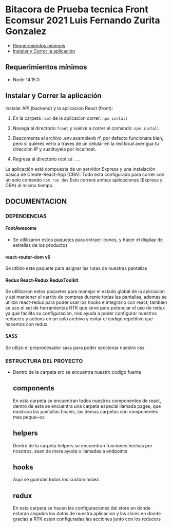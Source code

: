 # Bitacora de Prueba tecnica Front Ecomsur 2021 Luis Fernando Zurita Gonzalez

  - [Requerimientos mínimos](#requerimientos-mínimos)
  - [Instalar y Correr la aplicación](#instalar-y-correr-la-aplicación)

## Requerimientos mínimos

- Node 14.15.0

## Instalar y Correr la aplicación

Instalar API (backend) y la aplicacion React (front):

1. En la carpeta `root` de la aplicacion correr:
   `npm install`
2. Navega al directorio `front` y vuelve a correr el comando:
   `npm install`
3. Descomenta el archivo .env.examplevb rf, por defecto funcionara bien, pero si quieres verlo a traves de un celular en la red local averigua tu direccion IP y sustituyela por localhost.

4. Regresa al directorio root `cd ..`.

La aplicación está compuesta de un servidor Express y una instalación básica de Create-React-App (CRA). Todo está configurado para correr con un solo comando
`npm run dev`
Esto correrá ambas aplicaciones (Express y CRA) al mismo tiempo.


## DOCUMENTACION

### DEPENDENCIAS

#### FontAwesome
- Se utlilizaron estos paquetes para extraer iconos, y hacer el display de estrellas de los productos
#### react-router-dom v6
Se utilizo este paquete para asignar las rutas de nuestras pantallas
#### Redux React-Redux ReduxToolkit
 Se utlilizaron estos paquetes para manejar el estado global de la aplicacion y asi
  mantener el carrito de compras durante todas las pantallas, ademas se utilizo react-redux para
  poder usar los hooks e integrarlo con react, tambien se uso el set de herramientas RTK que sirve
  para potenciar el uso de redux ya que facilita su configuracion, nos ayuda a poder configurar nuestros
  reducers y actions en un solo archivo y evitar el codigo repetitivo que hacemos con redux.
#### SASS
 Se utlizo el preprocesador sass para poder seccionar nuestro css

### ESTRUCTURA DEL PROYECTO

- Dentro de la carpeta src se encuentra nuestro codigo fuente

  ## components
  En esta carpeta se encuentran todos nuestros componentes de react, dentro de esta se encuentra una 
  carpeta especial llamada pages, que mostrara las pantallas finales, las demas carpetas son componentes mas
  peque~os

  ## helpers
  Dentro de la carpeta helpers se encuentran funciones hechas por nosotros, sean de mera ayuda o llamadas a endpoints

  ## hooks

  Aqui se guardan todos los custom hooks

  ## redux

  En esta carpeta se hacen las configuraciones del store en donde estaran alojados los datos de nuestra aplicacion y las slices en donde gracias a RTK
  estan configuradas las acciones junto con los reducers







